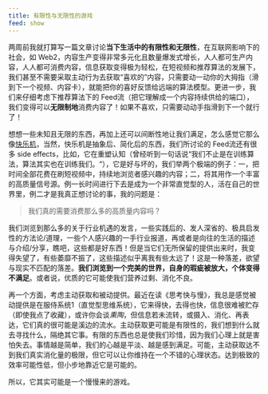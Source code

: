 ```yaml
---
title: 有限性与无限性的游戏
feed: show
---
```


两周前我就打算写一篇文章讨论**当下生活中的有限性和无限性**，在互联网影响下的社会，如 Web2，内容生产变得非常多元化且数量爆发式增长，人人都可生产内容，人人都可消费内容，信息获取变得极为轻松，在短视频和推荐算法的发展下，我们甚至不需要采取主动行为去获取“喜欢的”内容，只需要动一动你的大拇指（滑到下一个视频、内容卡），就能把你的喜好反馈给远端的算法模型。更进一步，我们来仔细考虑下推荐算法下的 Feed流（把它理解成一个内容持续供给的端口），我们变得可以**无限制地**消费内容了！如果不喜欢，只需要动动手指滑到下一个就行了！

想想一些未知且无限的东西，再加上还可以间断性地让我们满足，怎么感觉它那么像[快乐机](https://www.zhihu.com/question/407913957)，当然，快乐机是抽象后、简化后的东西，我们所讨论的 Feed流还有很多 side effects，比如，它在重塑认知（曾经听到一句话说“我们不止是在训练算法，算法其实也在训练我们。“），它是好与坏的，我们举两个极端的例子：一，把时间全部花费在刷短视频中，持续地浏览者感兴趣的内容；二，将其用作一个丰富的高质量信号源。例一长时间进行下去是成为一个非常直觉型的人，活在自己的世界里，例二才是我真正想讨论的事，我的问题是：

> 我们真的需要消费那么多的高质量内容吗？

我们浏览到那么多的关于行业机遇的发言，一些实践后的、发人深省的、极具启发性的方法论/道理，一些个人感兴趣的一手行业报道，再或者是向往的生活的描述与介绍/分享，瞧吧，这些都是好东西！但是当它们无所保留的提供出来时，我变得失望了，有些萎靡不振了，这些描述似乎离我有些太远了！这是一种落差，欲望与现实不匹配的落差。**我们浏览到一个完美的世界，自身的瑕疵被放大，个体变得不满足**。或者说，优质的它可能使我们营养过剩、消化不良。

再一个方面，考虑主动获取和被动提供。最近在读《思考快与慢》，我总是感觉被动提供是在服侍系统1（直觉型思维系统），它来得快，去得也快，信息很难被贮存（即使我点了收藏），或许你会谈*熏陶*，但信息若未流转，或摄入、消化、再表达，它们真的很可能是溪边的流水。主动获取更可能是有限性的，我们想到什么就去寻找什么，隔绝其它事。有限的东西也总是使我们珍惜，因为我们心理上就是害怕失去。事情越是简单，我们的心越是平淡、越是感到满足。可能，主动获取达不到我们真实消化量的极限，但它可以让你维持在一个不错的心理状态。达到极致的效率可能性低，但小步地靠近它是可能的。

所以，它其实可能是一个慢慢来的游戏。
